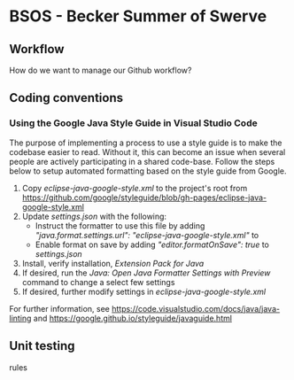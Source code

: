 # BSOS  - Becker Summer of Swerve

## Workflow
How do we want to manage our Github workflow? 


## Coding conventions

### Using the Google Java Style Guide in Visual Studio Code

The purpose of implementing a process to use a style guide is to make the codebase easier to read. Without it, this can become an issue when several people are actively participating in a shared code-base. Follow the steps below to setup automated formatting based on the style guide from Google.

1. Copy *eclipse-java-google-style.xml* to the project's root from https://github.com/google/styleguide/blob/gh-pages/eclipse-java-google-style.xml
2. Update *settings.json* with the following:
    - Instruct the formatter to use this file by adding *"java.format.settings.url": "eclipse-java-google-style.xml"* to 
    - Enable format on save by adding *"editor.formatOnSave": true* to *settings.json*
3. Install, verify installation, *Extension Pack for Java*
4. If desired, run the *Java: Open Java Formatter Settings with Preview* command to change a select few settings
5. If desired, further modify settings in *eclipse-java-google-style.xml*

For further information, see https://code.visualstudio.com/docs/java/java-linting and https://google.github.io/styleguide/javaguide.html


## Unit testing
rules
